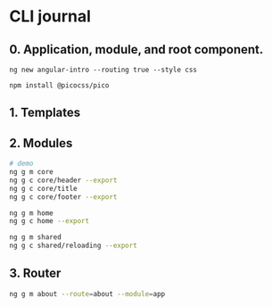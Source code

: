 # CLI journal

## 0. Application, module, and root component.

```
ng new angular-intro --routing true --style css

npm install @picocss/pico

```

## 1. Templates

## 2. Modules

```bash
# demo
ng g m core
ng g c core/header --export
ng g c core/title
ng g c core/footer --export

ng g m home
ng g c home --export

ng g m shared
ng g c shared/reloading --export
```

## 3. Router

```bash
ng g m about --route=about --module=app

```
